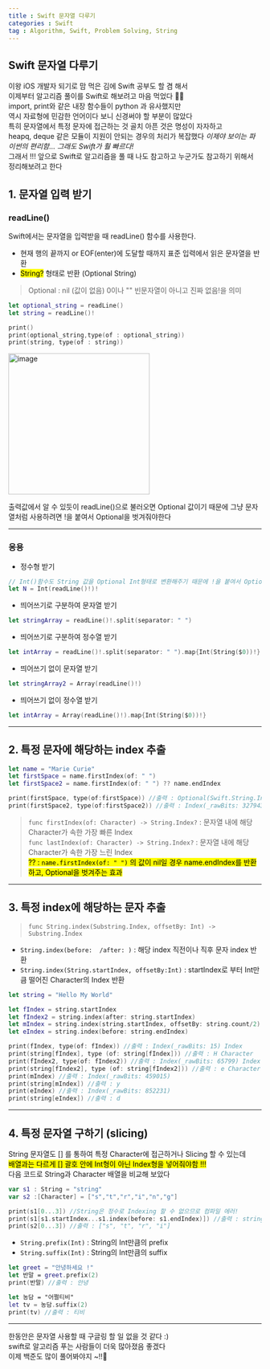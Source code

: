 ```yaml
---
title : Swift 문자열 다루기
categories : Swift
tag : Algorithm, Swift, Problem Solving, String
---
```


## Swift 문자열 다루기
이왕 iOS 개발자 되기로 맘 먹은 김에 Swift 공부도 할 겸 해서     
이제부터 알고리즘 풀이를 Swift로 해보려고 마음 먹었다 👊👊   
import, print와 같은 내장 함수들이 python 과 유사했지만   
역시 자료형에 민감한 언어이다 보니 신경써야 할 부분이 많았다   
특히 문자열에서 특정 문자에 접근하는 것 골치 아픈 것은 명성이 자자하고   
heapq, deque 같은 모듈이 지원이 안되는 경우의 처리가 복잡했다
*이제야 보이는 파이썬의 편리함... 그래도 Swift가 훨 빠르다!*   
그래서 !!! 앞으로 Swift로 알고리즘을 풀 때 나도 참고하고 누군가도 참고하기 위해서 정리해보려고 한다   

## 1. 문자열 입력 받기  
### readLine()
Swift에서는 문자열을 입력받을 때 readLine() 함수를 사용한다.  
- 현재 행의 끝까지 or EOF(enter)에 도달할 때까지 표준 입력에서 읽은 문자열을 반환
- <mark>String?</mark> 형태로 반환 (Optional String)
> Optional : nil (값이 없음) 0이나 "" 빈문자열이 아니고 진짜 없음!을 의미   

```swift
let optional_string = readLine()
let string = readLine()!

print()
print(optional_string,type(of : optional_string))
print(string, type(of : string))
```
<img width="281" alt="image" src="https://user-images.githubusercontent.com/110437548/211627436-5ad77af0-b60f-4100-85ef-407dd98e50dc.png">   

출력값에서 알 수 있듯이 readLine()으로 불러오면 Optional 값이기 때문에 그냥 문자열처럼 사용하려면 !을 붙여서 Optional을 벗겨줘야한다          

* * *

### 응용
 - 정수형 받기
 ```swift
 // Int()함수도 String 값을 Optional Int형태로 변환해주기 때문에 !을 붙여서 Optional을 벗겨준다   
 let N = Int(readLine()!)!
```

- 띄어쓰기로 구분하여 문자열 받기
```swift
let stringArray = readLine()!.split(separator: " ")
```

- 띄어쓰기로 구분하여 정수열 받기
```swift
let intArray = readLine()!.split(separator: " ").map{Int(String($0))!}
```
- 띄어쓰기 없이 문자열 받기
```swift
let stringArray2 = Array(readLine()!)
```

- 띄어쓰기 없이 정수열 받기
```swift
let intArray = Array(readLine()!).map{Int(String($0))!}
```
* * *   

## 2. 특정 문자에 해당하는 index 추출
```swift
let name = "Marie Curie"
let firstSpace = name.firstIndex(of: " ")
let firstSpace2 = name.firstIndex(of: " ") ?? name.endIndex

print(firstSpace, type(of:firstSpace)) //출력 : Optional(Swift.String.Index(_rawBits: 327943)) Optional<Index>
print(firstSpace2, type(of:firstSpace2)) //출력 : Index(_rawBits: 327943) Index
```

> `func firstIndex(of: Character) -> String.Index?` : 문자열 내에 해당 Character가 속한 가장 빠른 Index   
> `func lastIndex(of: Character) -> String.Index?` : 문자열 내에 해당 Character가 속한 가장 느린 Index   
> <mark>?? : `name.firstIndex(of: " ")` 의 값이 nil일 경우 name.endIndex를 반환하고, Optional을 벗겨주는 효과 </mark>

* * *   

## 3. 특정 index에 해당하는 문자 추출
> `func String.index(Substring.Index, offsetBy: Int) -> Substring.Index`
- `String.index(before:  /after: )` : 해당 index 직전이나 직후 문자 index 반환
- `String.index(String.startIndex, offsetBy:Int)` : startIndex로 부터 Int만큼 떨어진 Character의 Index 반환

```swift
let string = "Hello My World"

let fIndex = string.startIndex
let fIndex2 = string.index(after: string.startIndex)
let mIndex = string.index(string.startIndex, offsetBy: string.count/2)
let eIndex = string.index(before: string.endIndex)

print(fIndex, type(of: fIndex)) //출력 : Index(_rawBits: 15) Index
print(string[fIndex], type (of: string[fIndex])) //출력 : H Character
print(fIndex2, type(of: fIndex2)) //출력 : Index(_rawBits: 65799) Index
print(string[fIndex2], type (of: string[fIndex2])) //출력 : e Character
print(mIndex) //출력 : Index(_rawBits: 459015)
print(string[mIndex]) //출력 : y
print(eIndex) //출력 : Index(_rawBits: 852231)
print(string[eIndex]) //출력 : d
```   


* * *   

## 4. 특정 문자열 구하기 (slicing)
String 문자열도 [] 를 통하여 특정 Character에 접근하거나 Slicing 할 수 있는데   
<mark> 배열과는 다르게 [] 괄호 안에 Int형이 아닌 Index형을 넣어줘야함 !!!</mark>      
다음 코드로 String과 Character 배열을 비교해 보았다   

```swift
var s1 : String = "string"
var s2 :[Character] = ["s","t","r","i","n","g"]

print(s1[0...3]) //String은 정수로 Indexing 할 수 없으므로 컴파일 에러!
print(s1[s1.startIndex...s1.index(before: s1.endIndex)]) //출력 : string
print(s2[0...3]) //출력 : ["s", "t", "r", "i"]
```
- `String.prefix(Int)` : String의 Int만큼의 prefix
- `String.suffix(Int)` : String의 Int만큼의 suffix
 
 ```swift
 let greet = "안녕하세요 !"
let 반말 = greet.prefix(2)
print(반말) //출력 : 안녕

let 농담 = "어쩔티비"
let tv = 농담.suffix(2)
print(tv) //출력 : 티비
```
* * *
한동안은 문자열 사용할 때 구글링 할 일 없을 것 같다 :)   
swift로 알고리즘 푸는 사람들이 더욱 많아졌음 좋겠다   
이제 백준도 많이 풀어봐야지 ~!!🤩
